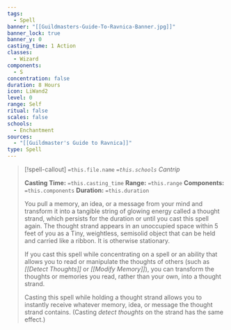 ```yaml
---
tags:
  - Spell
banner: "[[Guildmasters-Guide-To-Ravnica-Banner.jpg]]"
banner_lock: true
banner_y: 0
casting_time: 1 Action
classes:
  - Wizard
components:
  - S
concentration: false
duration: 8 Hours
icon: LiWand2
level: 0
range: Self
ritual: false
scales: false
schools:
  - Enchantment
sources:
  - "[[Guildmaster's Guide to Ravnica]]"
type: Spell
---
```

>[!spell-callout] `=this.file.name`
>*`=this.schools` Cantrip*
>
>**Casting Time:** `=this.casting_time`
>**Range:** `=this.range`
>**Components:** `=this.components`
>**Duration:** `=this.duration`
>
>You pull a memory, an idea, or a message from your mind and transform it into a tangible string of glowing energy called a thought strand, which persists for the duration or until you cast this spell again. The thought strand appears in an unoccupied space within 5 feet of you as a Tiny, weightless, semisolid object that can be held and carried like a ribbon. It is otherwise stationary.
>
>If you cast this spell while concentrating on a spell or an ability that allows you to read or manipulate the thoughts of others (such as *[[Detect Thoughts]]* or *[[Modify Memory]]*), you can transform the thoughts or memories you read, rather than your own, into a thought strand.
>
>Casting this spell while holding a thought strand allows you to instantly receive whatever memory, idea, or message the thought strand contains. (Casting *detect thoughts* on the strand has the same effect.)
>
>
